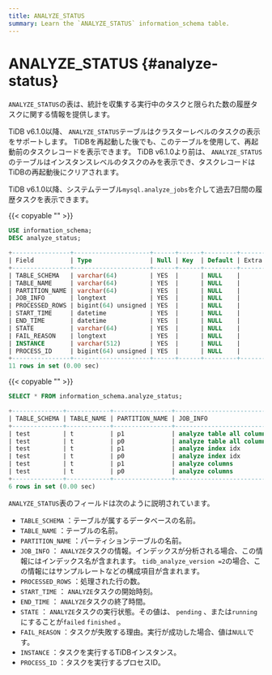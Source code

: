 ```yaml
---
title: ANALYZE_STATUS
summary: Learn the `ANALYZE_STATUS` information_schema table.
---
```


# ANALYZE_STATUS {#analyze-status}

`ANALYZE_STATUS`の表は、統計を収集する実行中のタスクと限られた数の履歴タスクに関する情報を提供します。

TiDB v6.1.0以降、 `ANALYZE_STATUS`テーブルはクラスターレベルのタスクの表示をサポートします。 TiDBを再起動した後でも、このテーブルを使用して、再起動前のタスクレコードを表示できます。 TiDB v6.1.0より前は、 `ANALYZE_STATUS`のテーブルはインスタンスレベルのタスクのみを表示でき、タスクレコードはTiDBの再起動後にクリアされます。

TiDB v6.1.0以降、システムテーブル`mysql.analyze_jobs`を介して過去7日間の履歴タスクを表示できます。

{{< copyable "" >}}

```sql
USE information_schema;
DESC analyze_status;
```

```sql
+----------------+---------------------+------+------+---------+-------+
| Field          | Type                | Null | Key  | Default | Extra |
+----------------+---------------------+------+------+---------+-------+
| TABLE_SCHEMA   | varchar(64)         | YES  |      | NULL    |       |
| TABLE_NAME     | varchar(64)         | YES  |      | NULL    |       |
| PARTITION_NAME | varchar(64)         | YES  |      | NULL    |       |
| JOB_INFO       | longtext            | YES  |      | NULL    |       |
| PROCESSED_ROWS | bigint(64) unsigned | YES  |      | NULL    |       |
| START_TIME     | datetime            | YES  |      | NULL    |       |
| END_TIME       | datetime            | YES  |      | NULL    |       |
| STATE          | varchar(64)         | YES  |      | NULL    |       |
| FAIL_REASON    | longtext            | YES  |      | NULL    |       |
| INSTANCE       | varchar(512)        | YES  |      | NULL    |       |
| PROCESS_ID     | bigint(64) unsigned | YES  |      | NULL    |       |
+----------------+---------------------+------+------+---------+-------+
11 rows in set (0.00 sec)
```

{{< copyable "" >}}

```sql
SELECT * FROM information_schema.analyze_status;
```

```sql
+--------------+------------+----------------+--------------------------------------------------------------------+----------------+---------------------+---------------------+----------+-------------+----------------+------------+
| TABLE_SCHEMA | TABLE_NAME | PARTITION_NAME | JOB_INFO                                                           | PROCESSED_ROWS | START_TIME          | END_TIME            | STATE    | FAIL_REASON | INSTANCE       | PROCESS_ID |
+--------------+------------+----------------+--------------------------------------------------------------------+----------------+---------------------+---------------------+----------+-------------+----------------+------------+
| test         | t          | p1             | analyze table all columns with 256 buckets, 500 topn, 1 samplerate |              0 | 2022-05-27 11:30:12 | 2022-05-27 11:30:12 | finished | NULL        | 127.0.0.1:4000 |       NULL |
| test         | t          | p0             | analyze table all columns with 256 buckets, 500 topn, 1 samplerate |              0 | 2022-05-27 11:30:12 | 2022-05-27 11:30:12 | finished | NULL        | 127.0.0.1:4000 |       NULL |
| test         | t          | p1             | analyze index idx                                                  |              0 | 2022-05-27 11:29:46 | 2022-05-27 11:29:46 | finished | NULL        | 127.0.0.1:4000 |       NULL |
| test         | t          | p0             | analyze index idx                                                  |              0 | 2022-05-27 11:29:46 | 2022-05-27 11:29:46 | finished | NULL        | 127.0.0.1:4000 |       NULL |
| test         | t          | p1             | analyze columns                                                    |              0 | 2022-05-27 11:29:46 | 2022-05-27 11:29:46 | finished | NULL        | 127.0.0.1:4000 |       NULL |
| test         | t          | p0             | analyze columns                                                    |              0 | 2022-05-27 11:29:46 | 2022-05-27 11:29:46 | finished | NULL        | 127.0.0.1:4000 |       NULL |
+--------------+------------+----------------+--------------------------------------------------------------------+----------------+---------------------+---------------------+----------+-------------+----------------+------------+
6 rows in set (0.00 sec)
```

`ANALYZE_STATUS`表のフィールドは次のように説明されています。

-   `TABLE_SCHEMA` ：テーブルが属するデータベースの名前。
-   `TABLE_NAME` ：テーブルの名前。
-   `PARTITION_NAME` ：パーティションテーブルの名前。
-   `JOB_INFO` ： `ANALYZE`タスクの情報。インデックスが分析される場合、この情報にはインデックス名が含まれます。 `tidb_analyze_version =2`の場合、この情報にはサンプルレートなどの構成項目が含まれます。
-   `PROCESSED_ROWS` ：処理された行の数。
-   `START_TIME` ： `ANALYZE`タスクの開始時刻。
-   `END_TIME` ： `ANALYZE`タスクの終了時間。
-   `STATE` ： `ANALYZE`タスクの実行状態。その値は、 `pending` 、または`running`にすることが`failed` `finished` 。
-   `FAIL_REASON` ：タスクが失敗する理由。実行が成功した場合、値は`NULL`です。
-   `INSTANCE` ：タスクを実行するTiDBインスタンス。
-   `PROCESS_ID` ：タスクを実行するプロセスID。
